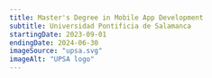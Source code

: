 ```yaml
---
title: Master's Degree in Mobile App Development
subtitle: Universidad Pontificia de Salamanca
startingDate: 2023-09-01
endingDate: 2024-06-30
imageSource: "upsa.svg"
imageAlt: "UPSA logo"
---
```

